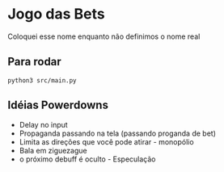 # Jogo das Bets

Coloquei esse nome enquanto não definimos o nome real

## Para rodar

    python3 src/main.py

## Idéias Powerdowns

-   Delay no input
-   Propaganda passando na tela (passando proganda de bet)
-   Limita as direções que você pode atirar - monopólio
-   Bala em ziguezague
-   o próximo debuff é oculto - Especulação
